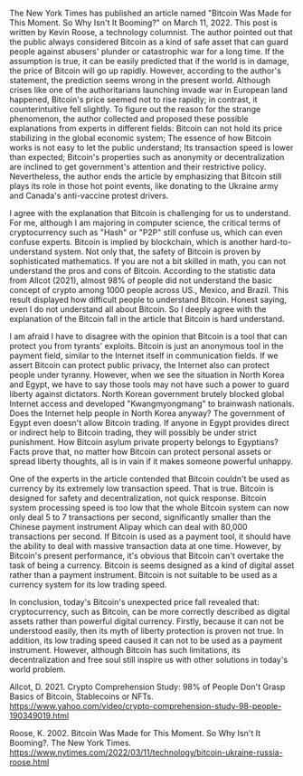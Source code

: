 The New York Times has published an article named "Bitcoin Was Made for This Moment. So Why Isn't It Booming?" on March 11, 2022. This post is written by Kevin Roose, a technology columnist. The author pointed out that the public always considered Bitcoin as a kind of safe asset that can guard people against abusers' plunder or catastrophic war for a long time. If the assumption is true, it can be easily predicted that if the world is in damage, the price of Bitcoin will go up rapidly. However, according to the author's statement, the prediction seems wrong in the present world. Although crises like one of the authoritarians launching invade war in European land happened, Bitcoin's price seemed not to rise rapidly; in contrast, it counterintuitive fell slightly. To figure out the reason for the strange phenomenon, the author collected and proposed these possible explanations from experts in different fields: Bitcoin can not hold its price stabilizing in the global economic system; The essence of how Bitcoin works is not easy to let the public understand; Its transaction speed is lower than expected; Bitcoin's properties such as anonymity or decentralization are inclined to get government's attention and their restrictive policy. Nevertheless, the author ends the article by emphasizing that Bitcoin still plays its role in those hot point events, like donating to the Ukraine army and Canada's anti-vaccine protest drivers.

I agree with the explanation that Bitcoin is challenging for us to understand. For me, although I am majoring in computer science, the critical terms of cryptocurrency such as "Hash" or "P2P" still confuse us, which can even confuse experts. Bitcoin is implied by blockchain, which is another hard-to-understand system. Not only that, the safety of Bitcoin is proven by sophisticated mathematics. If you are not a bit skilled in math, you can not understand the pros and cons of Bitcoin. According to the statistic data from Allcot (2021), almost 98% of people did not understand the basic concept of crypto among 1000 people across US., Mexico, and Brazil. This result displayed how difficult people to understand Bitcoin. Honest saying, even I do not understand all about Bitcoin. So I deeply agree with the explanation of the Bitcoin fall in the article that Bitcoin is hard understand.

I am afraid I have to disagree with the opinion that Bitcoin is a tool that can protect you from tyrants' exploits. Bitcoin is just an anonymous tool in the payment field, similar to the Internet itself in communication fields. If we assert Bitcoin can protect public privacy, the Internet also can protect people under tyranny. However, when we see the situation in North Korea and Egypt, we have to say those tools may not have such a power to guard liberty against dictators. North Korean government brutely blocked global Internet access and developed "Kwangmyongmang" to brainwash nationals. Does the Internet help people in North Korea anyway? The government of Egypt even doesn't allow Bitcoin trading. If anyone in Egypt provides direct or indirect help to Bitcoin trading, they will possibly be under strict punishment. How Bitcoin asylum private property belongs to Egyptians? Facts prove that, no matter how Bitcoin can protect personal assets or spread liberty thoughts, all is in vain if it makes someone powerful unhappy.

One of the experts in the article contended that Bitcoin couldn't be used as currency by its extremely low transaction speed. That is true. Bitcoin is designed for safety and decentralization, not quick response. Bitcoin system processing speed is too low that the whole Bitcoin system can now only deal 5 to 7 transactions per second, significantly smaller than the Chinese payment instrument Alipay which can deal with 80,000 transactions per second. If Bitcoin is used as a payment tool, it should have the ability to deal with massive transaction data at one time. However, by Bitcoin's present performance, it's obvious that Bitcoin can't overtake the task of being a currency. Bitcoin is seems designed as a kind of digital asset rather than a payment instrument. Bitcoin is not suitable to be used as a currency system for its low trading speed.

In conclusion, today's Bitcoin's unexpected price fall revealed that: cryptocurrency, such as Bitcoin, can be more correctly described as digital assets rather than powerful digital currency. Firstly, because it can not be understood easily, then its myth of liberty protection is proven not true. In addition, its low trading speed caused it can not to be used as a payment instrument. However, although Bitcoin has such limitations, its decentralization and free soul still inspire us with other solutions in today's world problem.

Allcot, D. 2021. Crypto Comprehension Study: 98% of People Don't Grasp Basics of Bitcoin, Stablecoins or NFTs. https://www.yahoo.com/video/crypto-comprehension-study-98-people-190349019.html

Roose, K. 2002. Bitcoin Was Made for This Moment. So Why Isn't It Booming?. The New York Times. https://www.nytimes.com/2022/03/11/technology/bitcoin-ukraine-russia-roose.html